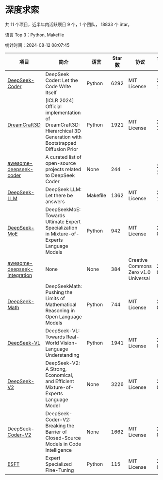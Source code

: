 # 深度求索

共 11 个项目，近半年内活跃项目 9 个，1 个团队， 18833 个 Star。

语言 Top 3：Python, Makefile

统计时间：2024-08-12 08:07:45

| 项目 | 简介 | 语言 | Star 数 | 协议 | 创建时间 | 最后更新时间 | 最后提交时间 |
| --- | --- | --- | --- | --- | --- | --- | --- |
| [DeepSeek-Coder](https://github.com/deepseek-ai/DeepSeek-Coder) | DeepSeek Coder: Let the Code Write Itself | Python | 6292 | MIT License | 2023-10-20 | 2024-08-12 | 2024-05-21 |
| [DreamCraft3D](https://github.com/deepseek-ai/DreamCraft3D) | [ICLR 2024] Official implementation of DreamCraft3D: Hierarchical 3D Generation with Bootstrapped Diffusion Prior | Python | 1921 | MIT License | 2023-10-23 | 2024-08-10 | 2024-06-09 |
| [awesome-deepseek-coder](https://github.com/deepseek-ai/awesome-deepseek-coder) | A curated list of open-source projects related to DeepSeek Coder | None | 244 | - | 2023-11-06 | 2024-08-02 | 2024-04-03 |
| [DeepSeek-LLM](https://github.com/deepseek-ai/DeepSeek-LLM) | DeepSeek LLM: Let there be answers | Makefile | 1362 | MIT License | 2023-11-29 | 2024-08-12 | 2024-02-04 |
| [DeepSeek-MoE](https://github.com/deepseek-ai/DeepSeek-MoE) | DeepSeekMoE: Towards Ultimate Expert Specialization in Mixture-of-Experts Language Models | Python | 942 | MIT License | 2024-01-02 | 2024-08-12 | 2024-01-16 |
| [awesome-deepseek-integration](https://github.com/deepseek-ai/awesome-deepseek-integration) | None | None | 384 | Creative Commons Zero v1.0 Universal | 2024-01-11 | 2024-08-12 | 2024-08-08 |
| [DeepSeek-Math](https://github.com/deepseek-ai/DeepSeek-Math) | DeepSeekMath: Pushing the Limits of Mathematical Reasoning in Open Language Models | Python | 744 | MIT License | 2024-02-05 | 2024-08-12 | 2024-04-15 |
| [DeepSeek-VL](https://github.com/deepseek-ai/DeepSeek-VL) | DeepSeek-VL: Towards Real-World Vision-Language Understanding | Python | 1941 | MIT License | 2024-03-07 | 2024-08-12 | 2024-04-24 |
| [DeepSeek-V2](https://github.com/deepseek-ai/DeepSeek-V2) | DeepSeek-V2: A Strong, Economical, and Efficient Mixture-of-Experts Language Model | None | 3226 | MIT License | 2024-04-22 | 2024-08-12 | 2024-08-10 |
| [DeepSeek-Coder-V2](https://github.com/deepseek-ai/DeepSeek-Coder-V2) | DeepSeek-Coder-V2: Breaking the Barrier of Closed-Source Models in Code Intelligence | None | 1662 | MIT License | 2024-06-14 | 2024-08-12 | 2024-07-03 |
| [ESFT](https://github.com/deepseek-ai/ESFT) | Expert Specialized Fine-Tuning | Python | 115 | MIT License | 2024-07-04 | 2024-08-12 | 2024-08-12 |
